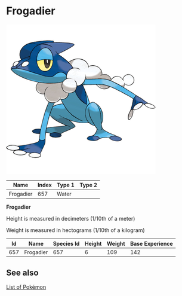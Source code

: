 # Frogadier


![Frogadier](images/657.png)

| **Name** | **Index** | **Type 1** | **Type 2** |
|----|----|----|----|
| Frogadier | 657 | Water  |  |

**Frogadier** 


Height is measured in decimeters (1/10th of a meter)

Weight is measured in hectograms (1/10th of a kilogram)

| **Id** | **Name** | **Species Id** | **Height** | **Weight** | **Base Experience** |
|--------|----------|----------------|------------|------------|---------------------|
| 657 | Frogadier | 657 | 6 | 109 | 142 |


## See also

[List of Pokémon](../pokemon.md)
